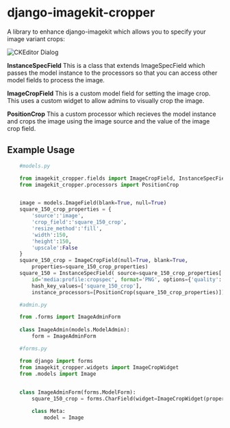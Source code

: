 # django-imagekit-cropper
A library to enhance django-imagekit which allows you to specify your image variant crops:

![CKEditor Dialog](https://raw.github.com/ninapavlich/django-imagekit-cropper/master/docs/screenshots/crop_screenshot.png)

**InstanceSpecField** This is a class that extends ImageSpecField which passes the model instance to 
the processors so that you can access other model fields to process the image.

**ImageCropField** This is a custom model field for setting the image crop. This uses a custom
widget to allow admins to visually crop the image.

**PositionCrop** This a custom processor which recieves the model instance and crops the image
using the image source and the value of the image crop field.


## Example Usage

```python
    #models.py

    from imagekit_cropper.fields import ImageCropField, InstanceSpecField  
    from imagekit_cropper.processors import PositionCrop 


    image = models.ImageField(blank=True, null=True)
    square_150_crop_properties = {
        'source':'image',
        'crop_field':'square_150_crop', 
        'resize_method':'fill',
        'width':150,
        'height':150, 
        'upscale':False
    }
    square_150_crop = ImageCropField(null=True, blank=True, 
        properties=square_150_crop_properties)
    square_150 = InstanceSpecField( source=square_150_crop_properties['source'], 
        id='media:profile:cropspec', format='PNG', options={'quality': 85}, 
        hash_key_values=['square_150_crop'],
        instance_processors=[PositionCrop(square_150_crop_properties)])

```  

```python
    #admin.py

    from .forms import ImageAdminForm
    
    class ImageAdmin(models.ModelAdmin):
        form = ImageAdminForm

```        

```python
    #forms.py

    from django import forms
    from imagekit_cropper.widgets import ImageCropWidget    
    from .models import Image

    
    class ImageAdminForm(forms.ModelForm):
        square_150_crop = forms.CharField(widget=ImageCropWidget(properties=Image.square_150_crop_properties))

        class Meta:
            model = Image

``` 


